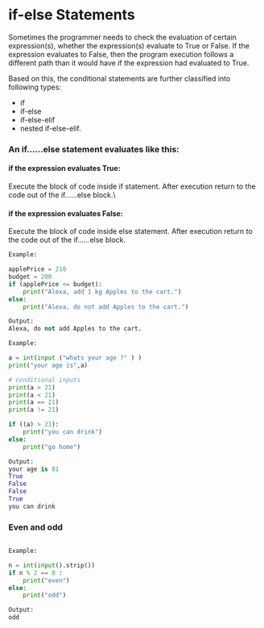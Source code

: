 # if-else Statements

Sometimes the programmer needs to check the evaluation of certain expression(s), whether the expression(s) evaluate to True or False. If the expression evaluates to False, then the program execution follows a different path than it would have if the expression had evaluated to True.

Based on this, the conditional statements are further classified into following types:

- if
- if-else
-  if-else-elif
-  nested if-else-elif.

### An if……else statement evaluates like this:
#### if the expression evaluates True:
Execute the block of code inside if statement. After execution return to the code out of the if……else block.\

#### if the expression evaluates False:
Execute the block of code inside else statement. After execution return to the code out of the if……else block.

```python
Example:

applePrice = 210
budget = 200
if (applePrice <= budget):
    print("Alexa, add 1 kg Apples to the cart.")
else:
    print("Alexa, do not add Apples to the cart.")

Output:
Alexa, do not add Apples to the cart.

```

```python
Example:

a = int(input ("whats your age ?" ) )
print("your age is",a)

# conditional inputs 
print(a > 21)
print(a < 21)
print(a == 21)
print(a != 21)

if ((a) > 21): 
    print("you can drink")
else:
    print("go home")

Output:
your age is 81
True
False
False
True
you can drink
```

### Even and odd 

```python

Example:

n = int(input().strip())
if n % 2 == 0 :
    print("even")
else:
    print("odd")

Output:
odd

```




